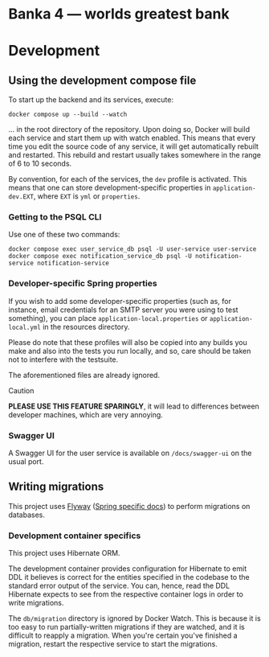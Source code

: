# Banka 4 — worlds greatest bank

# Development
## Using the development compose file
To start up the backend and its services, execute:

```
docker compose up --build --watch
```

… in the root directory of the repository.  Upon doing so, Docker will build
each service and start them up with watch enabled.  This means that every time
you edit the source code of any service, it will get automatically rebuilt and
restarted.  This rebuild and restart usually takes somewhere in the range of 6
to 10 seconds.

By convention, for each of the services, the `dev` profile is activated.  This
means that one can store development-specific properties in
`application-dev.EXT`, where `EXT` is `yml` or `properties`.

### Getting to the PSQL CLI

Use one of these two commands:
```
docker compose exec user_service_db psql -U user-service user-service
docker compose exec notification_service_db psql -U notification-service notification-service
```

### Developer-specific Spring properties
If you wish to add some developer-specific properties (such as, for instance,
email credentials for an SMTP server you were using to test something), you
can place `application-local.properties` or `application-local.yml` in the
resources directory.

Please do note that these profiles will also be copied into any builds you make
and also into the tests you run locally, and so, care should be taken not to
interfere with the testsuite.

The aforementioned files are already ignored.

> [!CAUTION]
> **PLEASE USE THIS FEATURE SPARINGLY**, it will lead to differences between
> developer machines, which are very annoying.

### Swagger UI
A Swagger UI for the user service is available on `/docs/swagger-ui` on the
usual port.

## Writing migrations
This project uses
[Flyway](https://documentation.red-gate.com/fd/migrations-271585107.html)
([Spring specific
docs](https://docs.spring.io/spring-boot/how-to/data-initialization.html#howto.data-initialization.migration-tool.flyway))
to perform migrations on databases.

<!-- TODO brief summary -->

### Development container specifics
This project uses Hibernate ORM.

The development container provides configuration for Hibernate to emit DDL it
believes is correct for the entities specified in the codebase to the standard
error output of the service.  You can, hence, read the DDL Hibernate expects to
see from the respective container logs in order to write migrations.

The `db/migration` directory is ignored by Docker Watch.  This is because
it is too easy to run partially-written migrations if they are watched, and it
is difficult to reapply a migration.  When you're certain you've finished a
migration, restart the respective service to start the migrations.
